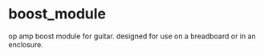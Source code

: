 # boost_module
op amp boost module for guitar. designed for use on a breadboard or in an enclosure.
